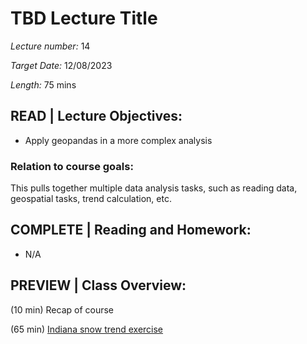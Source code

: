 # TBD Lecture Title

*Lecture number:* 14

*Target Date:* 12/08/2023

*Length:* 75 mins

## READ | Lecture Objectives:

* Apply geopandas in a more complex analysis

### Relation to course goals:

This pulls together multiple data analysis tasks, such as reading data, geospatial tasks, trend calculation, etc.

## COMPLETE | Reading and Homework:

* N/A

## PREVIEW | Class Overview:

(10 min) Recap of course

(65 min) [Indiana snow trend exercise](https://github.com/taobrienlbl/advanced_earth_science_data_analysis/blob/spring_2023_iub/lessons/14_geospatial_continued/14_IN_snow_trends.ipynb)

